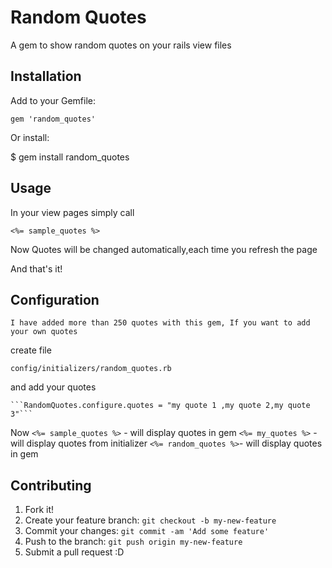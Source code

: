 # Random Quotes

   A gem to show random quotes on your rails view files

## Installation

Add to your Gemfile:

```gem 'random_quotes'```

Or install:

$ gem install random_quotes

## Usage

In your view pages simply call

 ```<%= sample_quotes %>```

 Now Quotes will be changed automatically,each time you refresh the page

And that's it!

## Configuration
    I have added more than 250 quotes with this gem, If you want to add your own quotes 
create file
 
 ```config/initializers/random_quotes.rb```

and add your quotes

    ```RandomQuotes.configure.quotes = "my quote 1 ,my quote 2,my quote 3"```

Now 
    ```<%= sample_quotes %>``` - will display quotes in gem
    ```<%= my_quotes %>``` - will display quotes from initializer
    ```<%= random_quotes %>```- will display quotes in gem

## Contributing

1. Fork it!
2. Create your feature branch: `git checkout -b my-new-feature`
3. Commit your changes: `git commit -am 'Add some feature'`
4. Push to the branch: `git push origin my-new-feature`
5. Submit a pull request :D


